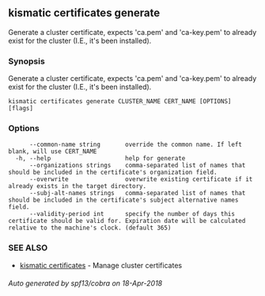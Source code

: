 ## kismatic certificates generate

Generate a cluster certificate, expects 'ca.pem' and 'ca-key.pem' to already exist for the cluster (I.E., it's been installed).

### Synopsis

Generate a cluster certificate, expects 'ca.pem' and 'ca-key.pem' to already exist for the cluster (I.E., it's been installed).

```
kismatic certificates generate CLUSTER_NAME CERT_NAME [OPTIONS] [flags]
```

### Options

```
      --common-name string       override the common name. If left blank, will use CERT_NAME
  -h, --help                     help for generate
      --organizations strings    comma-separated list of names that should be included in the certificate's organization field.
      --overwrite                overwrite existing certificate if it already exists in the target directory.
      --subj-alt-names strings   comma-separated list of names that should be included in the certificate's subject alternative names field.
      --validity-period int      specify the number of days this certificate should be valid for. Expiration date will be calculated relative to the machine's clock. (default 365)
```

### SEE ALSO

* [kismatic certificates](kismatic_certificates.md)	 - Manage cluster certificates

###### Auto generated by spf13/cobra on 18-Apr-2018
